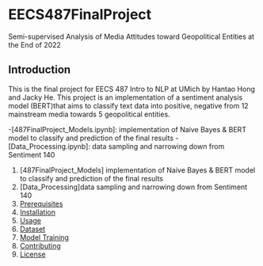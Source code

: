 # EECS487FinalProject
Semi-supervised Analysis of Media Attitudes toward Geopolitical Entities at the End of 2022

## Introduction
This is the final project for EECS 487 Intro to NLP at UMich by Hantao Hong and Jacky He. This project is an implementation of a sentiment analysis model (BERT)that aims to classify text data into positive, negative from 12 mainstream media towards 5 geopolitical entities. 

-[487FinalProject_Models.ipynb]: implementation of Naive Bayes & BERT model to classify and prediction of the final results
-[Data_Processing.ipynb]: data sampling and narrowing down from Sentiment 140

1. [487FinalProject_Models] implementation of Naive Bayes & BERT model to classify and prediction of the final results
2. [Data_Processing]data sampling and narrowing down from Sentiment 140
3. [Prerequisites](#prerequisites)
4. [Installation](#installation)
5. [Usage](#usage)
6. [Dataset](#dataset)
7. [Model Training](#model-training)
8. [Contributing](#contributing)
9. [License](#license)

